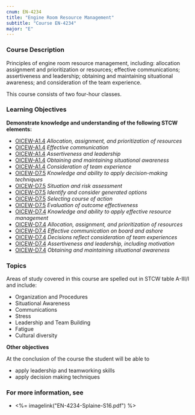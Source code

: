```yaml
---
cnum: EN-4234
title: "Engine Room Resource Management"
subtitle: "Course EN-4234"
major: "E"
---
```

### Course Description

Principles of engine room resource management, including: allocation assignment and prioritization or resources; effective communications; assertiveness and leadership; obtaining and maintaining situational awareness; and consideration of the team experience. 

This course consists of two four-hour classes.


### Learning Objectives

**Demonstrate knowledge and understanding of the following STCW elements:**

* [OICEW-A1.4]({{site.baseurl}}/tables/31.html#OICEW-A1.4) *Allocation, assignment, and prioritization of resources*
* [OICEW-A1.4]({{site.baseurl}}/tables/31.html#OICEW-A1.4) *Effective communication*
* [OICEW-A1.4]({{site.baseurl}}/tables/31.html#OICEW-A1.4) *Assertiveness and leadership*
* [OICEW-A1.4]({{site.baseurl}}/tables/31.html#OICEW-A1.4) *Obtaining and maintaining situational awareness*
* [OICEW-A1.4]({{site.baseurl}}/tables/31.html#OICEW-A1.4) *Consideration of team experience*
* [OICEW-D7.5]({{site.baseurl}}/tables/31.html#OICEW-D7.5) *Knowledge and ability to apply decision-making techniques*
* [OICEW-D7.5]({{site.baseurl}}/tables/31.html#OICEW-D7.5) *Situation and risk assessment*
* [OICEW-D7.5]({{site.baseurl}}/tables/31.html#OICEW-D7.5) *Identify and consider generated options*
* [OICEW-D7.5]({{site.baseurl}}/tables/31.html#OICEW-D7.5) *Selecting course of action*
* [OICEW-D7.5]({{site.baseurl}}/tables/31.html#OICEW-D7.5) *Evaluation of outcome effectiveness*
* [OICEW-D7.4]({{site.baseurl}}/tables/31.html#OICEW-D7.4) *Knowledge and ability to apply effective resource management*
* [OICEW-D7.4]({{site.baseurl}}/tables/31.html#OICEW-D7.4) *Allocation, assignment, and prioritization of resources*
* [OICEW-D7.4]({{site.baseurl}}/tables/31.html#OICEW-D7.4) *Effective communication on board and ashore*
* [OICEW-D7.4]({{site.baseurl}}/tables/31.html#OICEW-D7.4) *Decisions reflect consideration of team experiences*
* [OICEW-D7.4]({{site.baseurl}}/tables/31.html#OICEW-D7.4) *Assertiveness and leadership, including motivation*
* [OICEW-D7.4]({{site.baseurl}}/tables/31.html#OICEW-D7.4) *Obtaining and maintaining situational awareness*


### Topics

Areas of study covered in this course are spelled out in STCW table A-III/I and include:

* Organization and Procedures
* Situational Awareness
* Communications
* Stress
* Leadership and Team Building
* Fatigue
* Cultural diversity


**Other objectives**



At the conclusion of the course the student will be able to

* apply leadership and teamworking skills
* apply decision making techniques

### For more information, see 

* <%= imagelink("EN-4234-Splaine-S16.pdf") %> 



